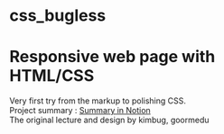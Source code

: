 # css_bugless

<h1>Responsive web page with HTML/CSS</h1>
Very first try from the markup to polishing CSS. <br>
Project summary : <a href=https://www.notion.so/Bugless-final-project-HTML-CSS-e815e0759b914db0b559d53f61369069>Summary in Notion</a> <br>
The original lecture and design by kimbug, goormedu
